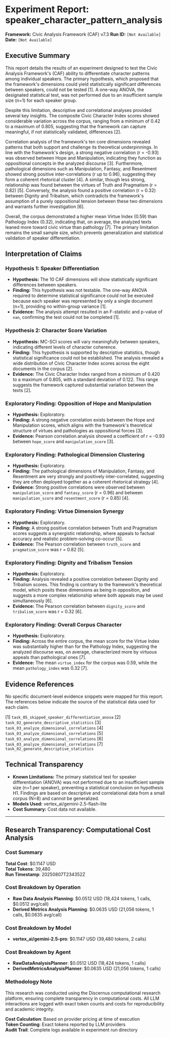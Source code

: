 # Experiment Report: speaker_character_pattern_analysis

**Framework:** Civic Analysis Framework (CAF) v7.3
**Run ID:** `[Not Available]`
**Date:** `[Not Available]`

## Executive Summary

This report details the results of an experiment designed to test the Civic Analysis Framework's (CAF) ability to differentiate character patterns among individual speakers. The primary hypothesis, which proposed that the framework's dimensions could yield statistically significant differences between speakers, could not be tested [1]. A one-way ANOVA, the designated statistical test, was not performed due to an insufficient sample size (n=1) for each speaker group.

Despite this limitation, descriptive and correlational analyses provided several key insights. The composite Civic Character Index scores showed considerable variation across the corpus, ranging from a minimum of 0.42 to a maximum of 0.805, suggesting that the framework can capture meaningful, if not statistically validated, differences [2].

Correlation analysis of the framework's ten core dimensions revealed patterns that both support and challenge its theoretical underpinnings. In line with the framework's design, a strong negative correlation (r = -0.93) was observed between Hope and Manipulation, indicating they function as oppositional concepts in the analyzed discourse [3]. Furthermore, pathological dimensions such as Manipulation, Fantasy, and Resentment showed strong positive inter-correlations (r up to 0.96), suggesting they form a coherent rhetorical cluster [4]. A similar, though less strong, relationship was found between the virtues of Truth and Pragmatism (r = 0.82) [5]. Conversely, the analysis found a positive correlation (r = 0.32) between Dignity and Tribalism, which contradicts the framework's assumption of a purely oppositional tension between these two dimensions and warrants further investigation [6].

Overall, the corpus demonstrated a higher mean Virtue Index (0.59) than Pathology Index (0.32), indicating that, on average, the analyzed texts leaned more toward civic virtue than pathology [7]. The primary limitation remains the small sample size, which prevents generalization and statistical validation of speaker differentiation.

## Interpretation of Claims

### Hypothesis 1: Speaker Differentiation
*   **Hypothesis:** The 10 CAF dimensions will show statistically significant differences between speakers.
*   **Finding:** This hypothesis was not testable. The one-way ANOVA required to determine statistical significance could not be executed because each speaker was represented by only a single document (n=1), providing no within-group variance [1].
*   **Evidence:** The analysis attempt resulted in an F-statistic and p-value of `nan`, confirming the test could not be completed [1].

### Hypothesis 2: Character Score Variation
*   **Hypothesis:** MC-SCI scores will vary meaningfully between speakers, indicating different levels of character coherence.
*   **Finding:** This hypothesis is supported by descriptive statistics, though statistical significance could not be established. The analysis revealed a wide distribution of Civic Character Index scores across the eight documents in the corpus [2].
*   **Evidence:** The Civic Character Index ranged from a minimum of 0.420 to a maximum of 0.805, with a standard deviation of 0.122. This range suggests the framework captured substantial variation between the texts [2].

### Exploratory Finding: Opposition of Hope and Manipulation
*   **Hypothesis:** Exploratory.
*   **Finding:** A strong negative correlation exists between the Hope and Manipulation scores, which aligns with the framework's theoretical structure of virtues and pathologies as oppositional forces [3].
*   **Evidence:** Pearson correlation analysis showed a coefficient of r = -0.93 between `hope_score` and `manipulation_score` [3].

### Exploratory Finding: Pathological Dimension Clustering
*   **Hypothesis:** Exploratory.
*   **Finding:** The pathological dimensions of Manipulation, Fantasy, and Resentment are very strongly and positively inter-correlated, suggesting they are often deployed together as a coherent rhetorical strategy [4].
*   **Evidence:** Strong positive correlations were observed between `manipulation_score` and `fantasy_score` (r = 0.96) and between `manipulation_score` and `resentment_score` (r = 0.85) [4].

### Exploratory Finding: Virtue Dimension Synergy
*   **Hypothesis:** Exploratory.
*   **Finding:** A strong positive correlation between Truth and Pragmatism scores suggests a synergistic relationship, where appeals to factual accuracy and realistic problem-solving co-occur [5].
*   **Evidence:** The Pearson correlation between `truth_score` and `pragmatism_score` was r = 0.82 [5].

### Exploratory Finding: Dignity and Tribalism Tension
*   **Hypothesis:** Exploratory.
*   **Finding:** Analysis revealed a positive correlation between Dignity and Tribalism scores. This finding is contrary to the framework's theoretical model, which posits these dimensions as being in opposition, and suggests a more complex relationship where both appeals may be used simultaneously [6].
*   **Evidence:** The Pearson correlation between `dignity_score` and `tribalism_score` was r = 0.32 [6].

### Exploratory Finding: Overall Corpus Character
*   **Hypothesis:** Exploratory.
*   **Finding:** Across the entire corpus, the mean score for the Virtue Index was substantially higher than for the Pathology Index, suggesting the analyzed discourse was, on average, characterized more by virtuous appeals than pathological ones [7].
*   **Evidence:** The mean `virtue_index` for the corpus was 0.59, while the mean `pathology_index` was 0.32 [7].

## Evidence References

No specific document-level evidence snippets were mapped for this report. The references below indicate the source of the statistical data used for each claim.

[1] `task_05_skipped_speaker_differentiation_anova`
[2] `task_02_generate_descriptive_statistics`
[3] `task_03_analyze_dimensional_correlations`
[4] `task_03_analyze_dimensional_correlations`
[5] `task_03_analyze_dimensional_correlations`
[6] `task_03_analyze_dimensional_correlations`
[7] `task_02_generate_descriptive_statistics`

## Technical Transparency

*   **Known Limitations:** The primary statistical test for speaker differentiation (ANOVA) was not performed due to an insufficient sample size (n=1 per speaker), preventing a statistical conclusion on hypothesis H1. Findings are based on descriptive and correlational data from a small corpus (N=8) and cannot be generalized.
*   **Models Used:** vertex_ai/gemini-2.5-flash-lite
*   **Cost Summary:** Cost data not available.

---

## Research Transparency: Computational Cost Analysis

### Cost Summary
**Total Cost**: $0.1147 USD  
**Total Tokens**: 39,480  
**Run Timestamp**: 20250807T234352Z  

### Cost Breakdown by Operation
- **Raw Data Analysis Planning**: $0.0512 USD (18,424 tokens, 1 calls, $0.0512 avg/call)
- **Derived Metrics Analysis Planning**: $0.0635 USD (21,056 tokens, 1 calls, $0.0635 avg/call)

### Cost Breakdown by Model
- **vertex_ai/gemini-2.5-pro**: $0.1147 USD (39,480 tokens, 2 calls)

### Cost Breakdown by Agent
- **RawDataAnalysisPlanner**: $0.0512 USD (18,424 tokens, 1 calls)
- **DerivedMetricsAnalysisPlanner**: $0.0635 USD (21,056 tokens, 1 calls)

### Methodology Note
This research was conducted using the Discernus computational research platform, ensuring complete transparency in computational costs. All LLM interactions are logged with exact token counts and costs for reproducibility and academic integrity.

**Cost Calculation**: Based on provider pricing at time of execution  
**Token Counting**: Exact tokens reported by LLM providers  
**Audit Trail**: Complete logs available in experiment run directory  
